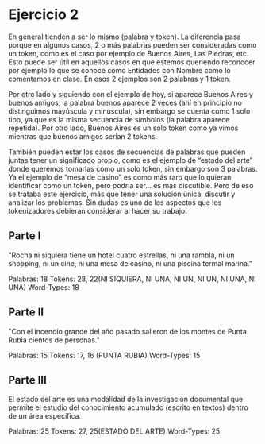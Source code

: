 # Ejercicio 2

En general tienden a ser lo mismo (palabra y token). La diferencia pasa porque en algunos casos, 2 o más palabras pueden ser consideradas como un token, como es el caso por ejemplo de Buenos Aires, Las Piedras, etc. Esto puede ser útil en aquellos casos en que estemos queriendo reconocer por ejemplo lo que se conoce como Entidades con Nombre como lo comentamos en clase. En esos 2 ejemplos son 2 palabras y 1 token.

Por otro lado y siguiendo con el ejemplo de hoy, si aparece Buenos Aires y buenos amigos, la palabra buenos aparece 2 veces (ahí en principio no distinguimos mayúscula y minúscula), sin embargo se cuenta como 1 solo tipo, ya que es la misma secuencia de símbolos (la palabra aparece repetida). Por otro lado, Buenos Aires es un solo token como ya vimos mientras que buenos amigos serían 2 tokens.

También pueden estar los casos de secuencias de palabras que pueden juntas tener un significado propio, como es el ejemplo de “estado del arte” donde queremos tomarlas como un solo token, sin embargo son 3 palabras. Ya el ejemplo de “mesa de casino” es como más raro que lo quieran identificar como un token, pero podría ser… es mas discutible. Pero de eso se trataba este ejercicio, más que tener una solución única, discutir y analizar los problemas.
Sin dudas es uno de los aspectos que los tokenizadores debieran considerar al hacer su trabajo.


## Parte I

"Rocha ni siquiera tiene un hotel cuatro estrellas, ni una rambla, ni un shopping, ni un cine, ni una mesa de casino, ni una piscina termal marina."

Palabras: 18
Tokens: 28, 22(NI SIQUIERA, NI UNA, NI UN, NI UN, NI UNA, NI UNA)
Word-Types: 18

## Parte II
"Con el incendio grande del año pasado salieron de los montes de Punta Rubia cientos de personas."

Palabras: 15
Tokens: 17, 16 (PUNTA RUBIA)
Word-Types: 15

## Parte III

El estado del arte es una modalidad de la investigación documental que permite el estudio del conocimiento acumulado (escrito en textos) dentro de un área específica.

Palabras: 25
Tokens: 27, 25(ESTADO DEL ARTE)
Word-Types: 25
